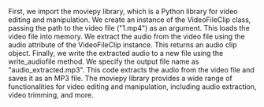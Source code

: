 First, we import the moviepy library, which is a Python library for video editing and manipulation.
We create an instance of the VideoFileClip class, passing the path to the video file ("1.mp4") as an argument. This loads the video file into memory.
We extract the audio from the video file using the audio attribute of the VideoFileClip instance. This returns an audio clip object.
Finally, we write the extracted audio to a new file using the write_audiofile method. We specify the output file name as "audio_extracted.mp3".
This code extracts the audio from the video file and saves it as an MP3 file. The moviepy library provides a wide range of functionalities for video editing and manipulation, including audio extraction, video trimming, and more.
